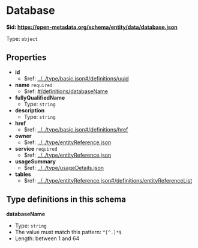 # Database

<b id="httpsopen-metadata.orgschemaentitydatadatabase.json">&#36;id: https://open-metadata.org/schema/entity/data/database.json</b>

Type: `object`

## Properties
 - <b id="#https://open-metadata.org/schema/entity/data/database.json/properties/id">id</b>
	 - &#36;ref: [../../type/basic.json#/definitions/uuid](#....typebasic.jsondefinitionsuuid)
 - <b id="#https://open-metadata.org/schema/entity/data/database.json/properties/name">name</b> `required`
	 - &#36;ref: [#/definitions/databaseName](#/definitions/databaseName)
 - <b id="#https://open-metadata.org/schema/entity/data/database.json/properties/fullyQualifiedName">fullyQualifiedName</b>
	 - Type: `string`
 - <b id="#https://open-metadata.org/schema/entity/data/database.json/properties/description">description</b>
	 - Type: `string`
 - <b id="#https://open-metadata.org/schema/entity/data/database.json/properties/href">href</b>
	 - &#36;ref: [../../type/basic.json#/definitions/href](#....typebasic.jsondefinitionshref)
 - <b id="#https://open-metadata.org/schema/entity/data/database.json/properties/owner">owner</b>
	 - &#36;ref: [../../type/entityReference.json](#....typeentityreference.json)
 - <b id="#https://open-metadata.org/schema/entity/data/database.json/properties/service">service</b> `required`
	 - &#36;ref: [../../type/entityReference.json](#....typeentityreference.json)
 - <b id="#https://open-metadata.org/schema/entity/data/database.json/properties/usageSummary">usageSummary</b>
	 - &#36;ref: [../../type/usageDetails.json](#....typeusagedetails.json)
 - <b id="#https://open-metadata.org/schema/entity/data/database.json/properties/tables">tables</b>
	 - &#36;ref: [../../type/entityReference.json#/definitions/entityReferenceList](#....typeentityreference.jsondefinitionsentityreferencelist)


## Type definitions in this schema
**databaseName**

 - Type: `string`
 - The value must match this pattern: `^[^.]*$`
 - Length: between 1 and 64



